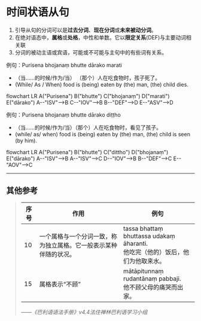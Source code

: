 # 时间状语从句

1. 引导从句的分词可以是**过去分词**、**现在分词**或**未来被动分词**。
2. 在绝对语态中，**属格**或**处格**，中性和单数。它以**限定关系**(DEF)与主要动词相关联
3. 分词的被动主语或宾语，可能或不可能与主句中的有些词有关系。

例句：Purisena bhojanaṃ bhutte dārako marati
- （当……的时候/作为/当） （那个）人在吃食物时，孩子死了。
- (While/ As / When) food is (being) eaten by (the) man, (the) child dies. 

<div class="mermaid">
flowchart LR
A("Purisena")
B("bhutte")
C("bhojanaṃ")
D("marati")
E("dārako")
A--"ISV"-->B
C--"IOV"-->B
B--"DEF"-->D
E--"ASV"-->D
</div>

例句：Purisena bhojanaṃ bhutte dārako diṭṭho
- （当……的时候/作为/当）（那个）人在吃食物时，看见了孩子。
- (while/ as/ when) food is (being) eaten by (the) man, (the) child is seen (by him).

<div class="mermaid">
flowchart LR
A("Purisena")
B("bhutte")
C("dittho")
D("bhojanaṃ")
E("dārako")
A--"ISV"-->B
A--"ISV"-->C
D--"IOV"-->B
B--"DEF"-->C
E--"AOV"-->C
</div>

---
## 其他参考

>|序号|作用|例句|
>|-|-|-|
>|10|一个属格与一个分词一致，称为独立属格。它一般表示某种伴随的状况。|tassa bhattaṃ bhuttassa udakaṃ āharanti.<br>他吃完（他的）饭后，他们为他取来水。|
>|15|属格表示“不顾”|mātāpitunnaṃ rudantānaṃ pabbaji.<br>他不顾父母的痛哭而出家。|
>
>*——《巴利语语法手册》v4.4法住禅林巴利语学习小组*
